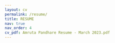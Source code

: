 ```yaml
---
layout: cv
permalink: /resume/
title: RESUME
nav: true
nav_order: 4
cv_pdf: Amruta Pandhare Resume - March 2023.pdf
---
```

